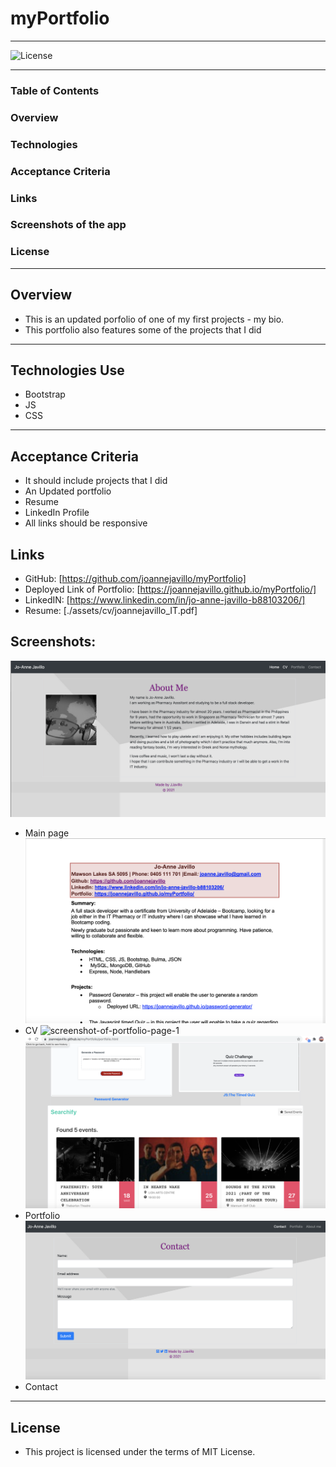 # myPortfolio
---
![License](https://img.shields.io/badge/License-MIT-purple)

--- 

### Table of Contents
### Overview
### Technologies
### Acceptance Criteria
### Links
### Screenshots of the app
### License
---

## Overview
* This is an updated porfolio of one of my first projects - my bio. 
* This portfolio also features some of the projects that I did
---

## Technologies Use
* Bootstrap
* JS
* CSS
---

## Acceptance Criteria
* It should include projects that I did
* An Updated portfolio
* Resume
* LinkedIn Profile
* All links should be responsive

## Links
* GitHub: [https://github.com/joannejavillo/myPortfolio]
* Deployed Link of Portfolio: [https://joannejavillo.github.io/myPortfolio/]
* LinkedIN: [https://www.linkedin.com/in/jo-anne-javillo-b88103206/]
* Resume: [./assets/cv/joannejavillo_IT.pdf]

## Screenshots:

![screenshot-of-mainpage](./assets/images/updated1.png)
- Main page
![screenshot-of-CV](./assets/images/screenshotCV.png)
- CV
![screenshot-of-portfolio-page-1](./assets/images/project1.png)
![screenshot-of-portfolio-page-1](./assets/images/project2.png)
- Portfolio
![screenshot-of-contact](./assets/images/contact2.png)
- Contact
---

## License
* This project is licensed under the terms of MIT License.




